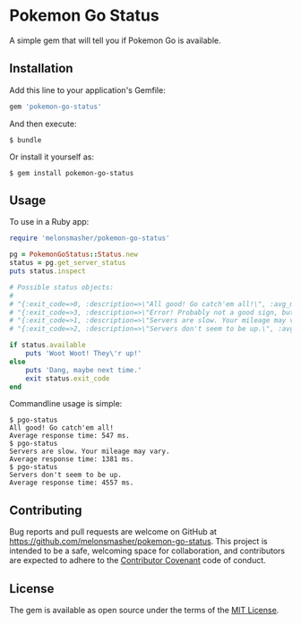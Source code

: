 # Pokemon Go Status

A simple gem that will tell you if Pokemon Go is available.

## Installation

Add this line to your application's Gemfile:

```ruby
gem 'pokemon-go-status'
```

And then execute:

    $ bundle

Or install it yourself as:

    $ gem install pokemon-go-status

## Usage

To use in a Ruby app:

```ruby
require 'melonsmasher/pokemon-go-status'

pg = PokemonGoStatus::Status.new
status = pg.get_server_status
puts status.inspect

# Possible status objects:
#
# "{:exit_code=>0, :description=>\"All good! Go catch'em all!\", :avg_ms=>547, :available=>true}"
# "{:exit_code=>3, :description=>\"Error! Probably not a good sign, but try again.\", :avg_ms=>-1, :available=>false}"
# "{:exit_code=>1, :description=>\"Servers are slow. Your mileage may vary.\", :avg_ms=>1381, :available=>true}"
# "{:exit_code=>2, :description=>\"Servers don't seem to be up.\", :avg_ms=>4557, :available=>false}"

if status.available
    puts 'Woot Woot! They\'r up!'
else
    puts 'Dang, maybe next time.'
    exit status.exit_code
end

```

Commandline usage is simple:

    $ pgo-status
    All good! Go catch'em all!
    Average response time: 547 ms.
    $ pgo-status
    Servers are slow. Your mileage may vary.
    Average response time: 1381 ms.
    $ pgo-status
    Servers don't seem to be up.
    Average response time: 4557 ms.

## Contributing

Bug reports and pull requests are welcome on GitHub at https://github.com/melonsmasher/pokemon-go-status. This project is intended to be a safe, welcoming space for collaboration, and contributors are expected to adhere to the [Contributor Covenant](http://contributor-covenant.org) code of conduct.

## License

The gem is available as open source under the terms of the [MIT License](http://opensource.org/licenses/MIT).


